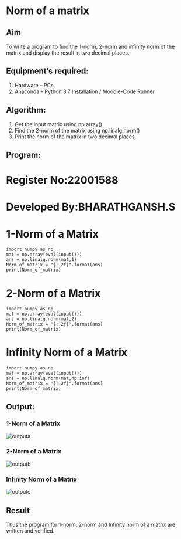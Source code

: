 # Norm of a matrix
## Aim
To write a program to find the 1-norm, 2-norm and infinity norm of the matrix and display the result in two decimal places.
## Equipment’s required:
1.	Hardware – PCs
2.	Anaconda – Python 3.7 Installation / Moodle-Code Runner
## Algorithm:
1. Get the input matrix using np.array()   
2. Find the 2-norm of the matrix using np.linalg.norm()
3. Print the norm of the matrix in two decimal places.
## Program:
# Register No:22001588
# Developed By:BHARATHGANSH.S
# 1-Norm of a Matrix
```
import numpy as np
mat = np.array(eval(input()))
ans = np.linalg.norm(mat,1)
Norm_of_matrix = "{:.2f}".format(ans)
print(Norm_of_matrix)
```
# 2-Norm of a Matrix

```
import numpy as np
mat = np.array(eval(input()))
ans = np.linalg.norm(mat,2)
Norm_of_matrix = "{:.2f}".format(ans)
print(Norm_of_matrix)
```


# Infinity Norm of a Matrix
```
import numpy as np
mat = np.array(eval(input()))
ans = np.linalg.norm(mat,np.inf)
Norm_of_matrix = "{:.2f}".format(ans)
print(Norm_of_matrix)
```
## Output:
### 1-Norm of a Matrix
![outputa](https://user-images.githubusercontent.com/119478098/215316976-48f2c0ae-2385-4b6f-b47a-909c42311c8c.png)


### 2-Norm of a Matrix
![outputb](https://user-images.githubusercontent.com/119478098/215317149-294055d3-5c22-484a-9a1a-65ed44d9df2e.png)

### Infinity Norm of a Matrix
![outputc](https://user-images.githubusercontent.com/119478098/215317010-393c4a4a-4b4d-4958-ba57-53fd88d1a4ec.png)

## Result
Thus the program for 1-norm, 2-norm and Infinity norm of a matrix are written and verified.
